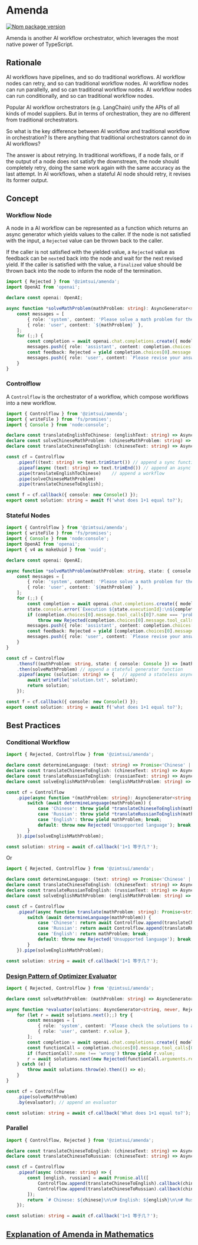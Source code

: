 # Amenda

[![Npm package version](https://img.shields.io/npm/v/@zimtsui/amenda?style=flat-square)](https://www.npmjs.com/package/@zimtsui/amenda)

Amenda is another AI workflow orchestrator, which leverages the most native power of TypeScript.

## Rationale

AI workflows have pipelines, and so do traditional workflows. AI workflow nodes can retry, and so can traditional workflow nodes. AI workflow nodes can run parallelly, and so can traditional workflow nodes. AI workflow nodes can run conditionally, and so can traditional workflow nodes.

Popular AI workflow orchestrators (e.g. LangChain) unify the APIs of all kinds of model suppliers. But in terms of orchestration, they are no different from traditional orchestrators.

So what is the key difference between AI workflow and traditional workflow in orchestration? Is there anything that traditional orchestrators cannot do in AI workflows?

The answer is about retrying. In traditional workflows, if a node fails, or if the output of a node does not satisfy the downstream, the node should completely retry, doing the same work again with the same accuracy as the last attempt. In AI workflows, when a stateful AI node should retry, it revises its former output.

## Concept

### Workflow Node

A node in a AI workflow can be represented as a function which returns an async generator which yields values to the caller. If the node is not satisfied with the input, a `Rejected` value can be thrown back to the caller.

If the caller is not satisfied with the yielded value, a `Rejected` value as feedback can be `next`ed back into the node and wait for the next revised yield. If the caller is satisfied with the value, a `Finalized` value should be thrown back into the node to inform the node of the termination.

```ts
import { Rejected } from '@zimtsui/amenda';
import OpenAI from 'openai';

declare const openai: OpenAI;

async function *solveMathProblem(mathProblem: string): AsyncGenerator<string, never, Rejected> {
	const messages = [
		{ role: 'system', content: 'Please solve a math problem for the user.' },
		{ role: 'user', content: `${mathProblem}` },
	];
	for (;;) {
		const completion = await openai.chat.completions.create({ model: 'gpt-4o', messages });
		messages.push({ role: 'assistant', content: completion.choices[0].message.content });
		const feedback: Rejected = yield completion.choices[0].message.content;
		messages.push({ role: 'user', content: `Please revise your answer upon the feedback: ${feedback.message}` });
	}
}
```

### Controlflow

A `Controlflow` is the orchestrator of a workflow, which compose workflows into a new workflow.

```ts
import { Controlflow } from '@zimtsui/amenda';
import { writeFile } from 'fs/promises';
import { Console } from 'node:console';

declare const translateEnglishToChinese: (englishText: string) => AsyncGenerator<string, never, Rejected>;
declare const solveChineseMathProblem: (chineseMathProblem: string) => AsyncGenerator<string, never, Rejected>;
declare const translateChineseToEnglish: (chineseText: string) => AsyncGenerator<string, never, Rejected>;

const cf = Controlflow
	.pipesf((text: string) => text.trimStart())	// append a sync function
	.pipeaf(async (text: string) => text.trimEnd())	// append an async function
	.pipe(translateEnglishToChinese)	// append a workflow
	.pipe(solveChineseMathProblem)
	.pipe(translateChineseToEnglish);

const f = cf.callback({ console: new Console() });
export const solution: string = await f('what does 1+1 equal to?');
```

### Stateful Nodes

```ts
import { Controlflow } from '@zimtsui/amenda';
import { writeFile } from 'fs/promises';
import { Console } from 'node:console';
import OpenAI from 'openai';
import { v4 as makeUuid } from 'uuid';

declare const openai: OpenAI;

async function *solveMathProblem(mathProblem: string, state: { console: Console, executionId: string }): AsyncGenerator<string, never, Rejected> {
	const messages = [
		{ role: 'system', content: 'Please solve a math problem for the user.' },
		{ role: 'user', content: `${mathProblem}` },
	];
	for (;;) {
		const completion = await openai.chat.completions.create({ model: 'gpt-4o', messages });
		state.console.error(`Execution ${state.executionId}:\n${completion.usage}`);
		if (completion.choices[0].message.tool_calls[0]?.name === 'problemTooHard')
			throw new Rejected(completion.choices[0].message.tool_calls[0].arguments.reason);
		messages.push({ role: 'assistant', content: completion.choices[0].message.content });
		const feedback: Rejected = yield [completion.choices[0].message.content, state];	// [output, state]
		messages.push({ role: 'user', content: `Please revise your answer upon the feedback: ${feedback.message}` });
	}
}

const cf = Controlflow
	.thensf((mathProblem: string, state: { console: Console }) => [mathProblem, { ...state, executionId: makeUuid() }])	// append a stateful sync function
	.then(solveMathProblem)	// append a stateful generator function
	.pipeaf(async (solution: string) => {	// append a stateless async function
		await writeFile('solution.txt', solution);
		return solution;
	});

const f = cf.callback({ console: new Console() });
export const solution: string = await f('what does 1+1 equal to?');
```

## Best Practices

### Conditional Workflow

```ts
import { Rejected, Controlflow } from '@zimtsui/amenda';

declare const determineLanguage: (text: string) => Promise<'Chinese' | 'Russian' | 'English'>;
declare const translateChineseToEnglish: (chineseText: string) => AsyncGenerator<string, never, Rejected>;
declare const translateRussianToEnglish: (russianText: string) => AsyncGenerator<string, never, Rejected>;
declare const solveEnglishMathProblem: (englishMathProblem: string) => AsyncGenerator<string, never, Rejected>;

const cf = Controlflow
	.pipe(async function *(mathProblem: string): AsyncGenerator<string, never, Rejected> {
		switch (await determineLanguage(mathProblem)) {
			case 'Chinese': throw yield *translateChineseToEnglish(mathProblem); break;
			case 'Russian': throw yield *translateRussianToEnglish(mathProblem); break;
			case 'English': throw yield mathProblem; break;
			default: throw new Rejected('Unsupported language'); break;
		}
	}).pipe(solveEnglishMathProblem);

const solution: string = await cf.callback('1+1 等于几？');

```

Or

```ts
import { Rejected, Controlflow } from '@zimtsui/amenda';

declare const determineLanguage: (text: string) => Promise<'Chinese' | 'Russian' | 'English'>;
declare const translateChineseToEnglish: (chineseText: string) => AsyncGenerator<string, never, Rejected>;
declare const translateRussianToEnglish: (russianText: string) => AsyncGenerator<string, never, Rejected>;
declare const solveEnglishMathProblem: (englishMathProblem: string) => AsyncGenerator<string, never, Rejected>;

const cf = Controlflow
	.pipeaf(async function translate(mathProblem: string): Promise<string> {
		switch (await determineLanguage(mathProblem)) {
			case 'Chinese': return await Controlflow.append(translateChineseToEnglish).callback(mathProblem); break;
			case 'Russian': return await Controlflow.append(translateRussianToEnglish).callback(mathProblem); break;
			case 'English': return mathProblem; break;
			default: throw new Rejected('Unsupported language'); break;
		}
	}).pipe(solveEnglishMathProblem);

const solution: string = await cf.callback('1+1 等于几？');

```

### [Design Pattern of Optimizer Evaluator](https://www.anthropic.com/engineering/building-effective-agents)

```ts
import { Rejected, Controlflow } from '@zimtsui/amenda';

declare const solveMathProblem: (mathProblem: string) => AsyncGenerator<string, never, Rejected>;

async function *evaluator(solutions: AsyncGenerator<string, never, Rejected>): AsyncGenerator<string, never, Rejected> {
	for (let r = await solutions.next();;) try {
		const messages = [
			{ role: 'system', content: 'Please check the solutions to a math problem.' },
			{ role: 'user', content: r.value },
		];
		const completion = await openai.chat.completions.create({ model: 'gpt-4o', messages });
		const functionCall = completion.choices[0].message.tool_calls[0];
		if (functionCall?.name !== 'wrong') throw yield r.value;
		r = await solutions.next(new Rejected(functionCall.arguments.reason));
	} catch (e) {
		throw await solutions.throw(e).then(() => e);
	}
}

const cf = Controlflow
	.pipe(solveMathProblem)
	.by(evaluator);	// append an evaluator

const solution: string = await cf.callback('What does 1+1 equal to?');
```

### Parallel

```ts
import { Controlflow, Rejected } from '@zimtsui/amenda';

declare const translateChineseToEnglish: (chineseText: string) => AsyncGenerator<string, never, Rejected>;
declare const translateChineseToRussian: (chineseText: string) => AsyncGenerator<string, never, Rejected>;

const cf = Controlflow
	.pipeaf(async (chinese: string) => {
		const [english, russian] = await Promise.all([
			Controlflow.append(translateChineseToEnglish).callback(chinese),
			Controlflow.append(translateChineseToRussian).callback(chinese),
		]);
		return `# Chinese: ${chinese}\n\n# English: ${english}\n\n# Russian: ${russian}`;
	});

const solution: string = await cf.callback('1+1 等于几？');
```

## [Explanation of Amenda in Mathematics](./explanation.md)
